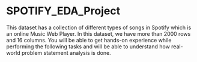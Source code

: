 # SPOTIFY_EDA_Project
This dataset has a collection of different types of songs in Spotify which is an online Music Web Player. In this dataset, we have more than 2000 rows and 16 columns. You will be able to get hands-on experience while performing the following tasks and will be able to understand how real-world problem statement analysis is done.
